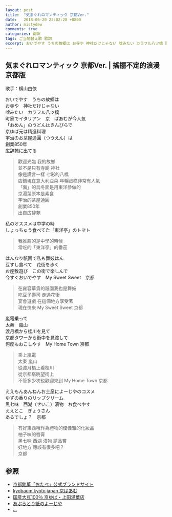 ```yaml
---
layout: post
title:  "気まぐれロマンティック 京都Ver."
date:   2018-06-20 22:02:28 +0800
author: mistydew
comments: true
categories: 翻訳
tags: ご当地替え歌 歌詞
excerpt: おいでやす うちの故郷は お寺や 神社だけじゃない 嘘みたい カラフル八ツ橋 町家でイタリアン 京 ばあむが今人気
---
```

## 気まぐれロマンティック 京都Ver. | 搖擺不定的浪漫 京都版

歌手：横山由依

おいでやす　うちの故郷は<br>
お寺や　神社だけじゃない<br>
嘘みたい　カラフル八ツ橋<br>
町家でイタリアン　京　ばあむが今人気<br>
「おめん」のうどんはきんぴらで<br>
京ゆば元は精進料理<br>
宇治のお茶屋通圓（つうえん）は<br>
創業850年<br>
広辞苑に出てる

> 歡迎光臨 我的故鄉<br>
> 並不是只有寺廟 神社<br>
> 像是謊言一樣 七彩的八橋<br>
> 店鋪現在意大利亞菜 年輪蛋糕非常有人氣<br>
> 「面」的烏冬面是用東洋參做的<br>
> 京湯葉原本是素食<br>
> 宇治的茶屋通圓<br>
> 創業850年<br>
> 出自広辞苑

私のオススメは中学の時<br>
しょっちゅう食べてた「東洋亭」のトマト

> 我推薦的是中學的時候<br>
> 常吃的「東洋亭」的番茄

はんなり祇園で私も舞妓はん<br>
豆すし食べて　花街を歩く<br>
お座敷遊び　この街で楽しんで<br>
今すぐおいでやす　My Sweet Sweet　京都

> 在雍容華貴的祇園我也是舞妓<br>
> 吃豆子壽司 走過花街<br>
> 宴會遊戲 在這個地方享受著<br>
> 現在快來 My Sweet Sweet 京都

嵐電乗って<br>
太秦　嵐山<br>
渡月橋から桂川を見て<br>
京都タワーから街中を見渡して<br>
何度もおこしやす　My Home Town 京都

> 乘上嵐電<br>
> 太秦 嵐山<br>
> 從渡月橋上看桂川<br>
> 從京都塔眺望街上<br>
> 不管多少次也歡迎來到 My Home Town 京都

ええもんあんねんお土産によーじやのコスメ<br>
ゆずの香りのリップクリーム<br>
黑七味　西湖（せいこ）漬物　お食べやす<br>
ええとこ　ぎょうさん<br>
あるでしょ？　京都

> 有好東西哦作為禮物的優佳雅的化妝品<br>
> 柚子味的唇膏<br>
> 黑七味 西湖 漬物 請品嘗<br>
> 好地方 應該有很多吧？<br>
> 京都

## 参照
* [京都銘菓「おたべ」公式ブランドサイト](http://otabe.kyoto.jp)
* [kyobaum kyoto japan 京ばあむ](http://kyobaum.shop)
* [国産大豆100％ 京ゆば・上田湯葉店](http://www.ueda-yuba.co.jp)
* [あぶらとり紙のよーじや](http://www.yojiya.co.jp)
* [...](https://github.com/mistydew)
